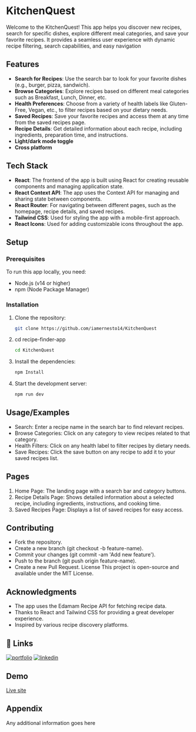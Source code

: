 
# KitchenQuest
Welcome to the KitchenQuest! This app helps you discover new recipes, search for specific dishes, explore different meal categories, and save your favorite recipes. It provides a seamless user experience with dynamic recipe filtering, search capabilities, and easy navigation


## Features

- **Search for Recipes**: Use the search bar to look for your favorite dishes (e.g., burger, pizza, sandwich).
- **Browse Categories**: Explore recipes based on different meal categories such as Breakfast, Lunch, Dinner, etc.
- **Health Preferences**: Choose from a variety of health labels like Gluten-Free, Vegan, etc., to filter recipes based on your dietary needs.
- **Saved Recipes**: Save your favorite recipes and access them at any time from the saved recipes page.
- **Recipe Details**: Get detailed information about each recipe, including ingredients, preparation time, and instructions.
- **Light/dark mode toggle**
- **Cross platform**

## Tech Stack

- **React**: The frontend of the app is built using React for creating reusable components and managing application state.
- **React Context API**: The app uses the Context API for managing and sharing state between components.
- **React Router**: For navigating between different pages, such as the homepage, recipe details, and saved recipes.
- **Tailwind CSS**: Used for styling the app with a mobile-first approach.
- **React Icons**: Used for adding customizable icons throughout the app.


## Setup
### Prerequisites
To run this app locally, you need:

- Node.js (v14 or higher)
- npm (Node Package Manager)

### Installation

1. Clone the repository:

   ```bash
   git clone https://github.com/iamernesto14/KitchenQuest
2. cd recipe-finder-app

   ```bash
   cd KitchenQuest

3. Install the dependencies:

   ```bash
   npm Install

4. Start the development server:

   ```bash
   npm run dev
## Usage/Examples

- Search: Enter a recipe name in the search bar to find relevant recipes.
- Browse Categories: Click on any category to view recipes related to that category.
- Health Filters: Click on any health label to filter recipes by dietary needs.
- Save Recipes: Click the save button on any recipe to add it to your saved recipes list.


## Pages
1. Home Page: The landing page with a search bar and category buttons.
2. Recipe Details Page: Shows detailed information about a selected recipe, including ingredients, instructions, and cooking time.
3. Saved Recipes Page: Displays a list of saved recipes for easy access.


## Contributing
- Fork the repository.
- Create a new branch (git checkout -b feature-name).
- Commit your changes (git commit -am 'Add new feature').
- Push to the branch (git push origin feature-name).
- Create a new Pull Request.
License
This project is open-source and available under the MIT License.

## Acknowledgments
- The app uses the Edamam Recipe API for fetching recipe data.
- Thanks to React and Tailwind CSS for providing a great developer experience.
- Inspired by various recipe discovery platforms.
## 🔗 Links
[![portfolio](https://img.shields.io/badge/my_portfolio-000?style=for-the-badge&logo=ko-fi&logoColor=white)](https://github.com/iamernesto14)
[![linkedin](https://img.shields.io/badge/linkedin-0A66C2?style=for-the-badge&logo=linkedin&logoColor=white)](https://www.linkedin.com/in/ernesto-anokye/)



## Demo


[Live site](https://iamernesto14.github.io/KitchenQuest/)


## Appendix

Any additional information goes here

